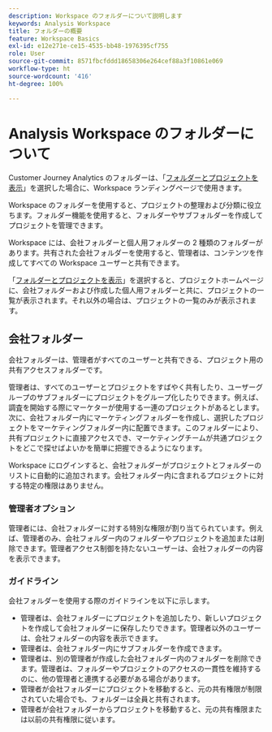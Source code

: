 ```yaml
---
description: Workspace のフォルダーについて説明します
keywords: Analysis Workspace
title: フォルダーの概要
feature: Workspace Basics
exl-id: e12e271e-ce15-4535-bb48-1976395cf755
role: User
source-git-commit: 8571fbcfddd18658306e264cef88a3f10861e069
workflow-type: ht
source-wordcount: '416'
ht-degree: 100%

---
```


# Analysis Workspace のフォルダーについて

Customer Journey Analytics のフォルダーは、「[フォルダーとプロジェクトを表示](../freeform-overview.md#show-selector)」を選択した場合に、Workspace ランディングページで使用きます。

Workspace のフォルダーを使用すると、プロジェクトの整理および分類に役立ちます。フォルダー機能を使用すると、フォルダーやサブフォルダーを作成してプロジェクトを管理できます。

Workspace には、会社フォルダーと個人用フォルダーの 2 種類のフォルダーがあります。共有された会社フォルダーを使用すると、管理者は、コンテンツを作成してすべての Workspace ユーザーと共有できます。

「[フォルダーとプロジェクトを表示](../freeform-overview.md#show-selector)」を選択すると、プロジェクトホームページに、会社フォルダーおよび作成した個人用フォルダーと共に、プロジェクトの一覧が表示されます。それ以外の場合は、プロジェクトの一覧のみが表示されます。


## 会社フォルダー

会社フォルダーは、管理者がすべてのユーザーと共有できる、プロジェクト用の共有アクセスフォルダーです。

管理者は、すべてのユーザーとプロジェクトをすばやく共有したり、ユーザーグループのサブフォルダーにプロジェクトをグループ化したりできます。例えば、調査を開始する際にマーケターが使用する一連のプロジェクトがあるとします。次に、会社フォルダー内にマーケティングフォルダーを作成し、選択したプロジェクトをマーケティングフォルダー内に配置できます。このフォルダーにより、共有プロジェクトに直接アクセスでき、マーケティングチームが共通プロジェクトをどこで探せばよいかを簡単に把握できるようになります。

Workspace にログインすると、会社フォルダーがプロジェクトとフォルダーのリストに自動的に追加されます。会社フォルダー内に含まれるプロジェクトに対する特定の権限はありません。

### 管理者オプション

管理者には、会社フォルダーに対する特別な権限が割り当てられています。例えば、管理者のみ、会社フォルダー内のフォルダーやプロジェクトを追加または削除できます。管理者アクセス制御を持たないユーザーは、会社フォルダーの内容を表示できます。

<!--
![The Projects page showing the admin options.](/help/analysis-workspace/build-workspace-project/assets/admin-options.png)

Non-Admins have limited options.

![The Projects page showing the non-admin options for folders.](/help/analysis-workspace/build-workspace-project/assets/non-admin-folder-options.png)

-->

### ガイドライン

会社フォルダーを使用する際のガイドラインを以下に示します。

- 管理者は、会社フォルダーにプロジェクトを追加したり、新しいプロジェクトを作成して会社フォルダーに保存したりできます。管理者以外のユーザーは、会社フォルダーの内容を表示できます。
- 管理者は、会社フォルダー内にサブフォルダーを作成できます。
- 管理者は、別の管理者が作成した会社フォルダー内のフォルダーを削除できます。管理者は、フォルダーやプロジェクトのアクセスの一貫性を維持するのに、他の管理者と連携する必要がある場合があります。
- 管理者が会社フォルダーにプロジェクトを移動すると、元の共有権限が制限されていた場合でも、フォルダーは全員と共有されます。
- 管理者が会社フォルダーからプロジェクトを移動すると、元の共有権限または以前の共有権限に従います。
